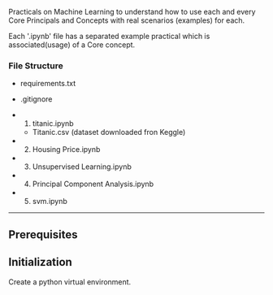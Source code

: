 Practicals on Machine Learning to understand how to use each and every Core Principals and Concepts with real scenarios (examples) for each.

Each '.ipynb' file has a separated example practical which is associated(usage) of a Core concept.

### File Structure 

- requirements.txt 
- .gitignore

- 1. titanic.ipynb
  - Titanic.csv (dataset downloaded fron Keggle)
- 2. Housing Price.ipynb
- 3. Unsupervised Learning.ipynb
- 4. Principal Component Analysis.ipynb 
- 5. svm.ipynb

---
## Prerequisites



## Initialization 

Create a python virtual environment.
